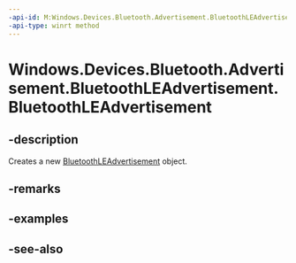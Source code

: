 ----api-id: M:Windows.Devices.Bluetooth.Advertisement.BluetoothLEAdvertisement.#ctor
-api-type: winrt method
---<!-- Method syntaxpublic BluetoothLEAdvertisement()--># Windows.Devices.Bluetooth.Advertisement.BluetoothLEAdvertisement.BluetoothLEAdvertisement## -descriptionCreates a new [BluetoothLEAdvertisement](bluetoothleadvertisement.md) object.## -remarks## -examples## -see-also